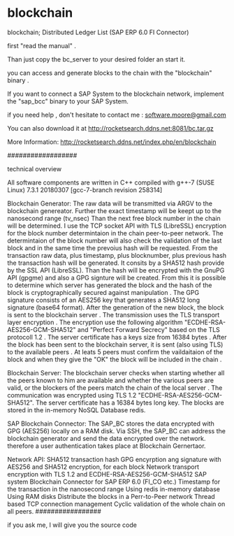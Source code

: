 # blockchain
blockchain;  Distributed Ledger List (SAP ERP 6.0 FI Connector)



first "read the manual" .

Than just copy the bc_server to your desired folder an start it.

you can access and generate blocks to the chain with the "blockchain" binary .

If you want to connect a SAP System to the blockchain network, implement the
"sap_bcc" binary to your SAP System.

if you need help , don't hesitate to contact me : 
software.moore@gmail.com

You can also download it at http://rocketsearch.ddns.net:8081/bc.tar.gz

More Information:
http://rocketsearch.ddns.net/index.php/en/blockchain

##################

technical overview

All software components are written in C++ compiled with g++-7 (SUSE Linux) 7.3.1 20180307 [gcc-7-branch revision 258314]

Blockchain Generator:
The raw data will be transmitted via ARGV to the blockchain genereator.
Further the exact timestamp will be keept up to the nanosecond range (tv_nsec)
Than the next free block number in the chain will be determined. I use the TCP socket API with
TLS (LibreSSL) encryption for the block number determintaion in the chain peer-to-peer network.
The determintaion of the block number will also check the validation of the last block and in 
the same time the prevoius hash will be requested.
From the transaction raw data, plus timestamp, plus blocknumber, plus previous hash 
the transaction hash will be generated. It consits by a SHA512 hash provide by the SSL API (LibreSSL).
Than the hash will be encrypted with the GnuPG API (gpgme) and also a GPG signture will be created.
From this it is possible to determine which server has generated the block and the hash of the block is cryptographically secured against manipulation .
The GPG signature consists of an AES256 key that generates a SHA512 long signature (base64 format).
After the generation of the new block, the block is sent to the blockchain server .
The transmission uses the TLS transport layer encryption . The encryption use the following
algorithm "ECDHE-RSA-AES256-GCM-SHA512" and "Perfect Forward Secrecy" based on the TLS protocoll 1.2 .
The server certificate has a keys size from 16384 bytes .
After the block has been sent to the blockchain server, it is sent (also using TLS) to the available peers .
At leats 5 peers must confirm the vaildaitaion of the block and when they give the "OK" the block will be
included in the chain .

Blockchain Server:
The blockchain server checks when starting whether all the peers known to him are available and whether the various peers are valid, or
the blockers of the peers match the chain of the local server .
The communication was encrypted using TLS 1.2 "ECDHE-RSA-AES256-GCM-SHA512".
The server certificate has a 16384 bytes long key.
The blocks are stored in the in-memory NoSQL Database redis.

SAP Blockchain Connector:
The SAP_BC stores the data encrypted with GPG (AES256) locally on a RAM disk.
Via SSH, the SAP_BC can address the blockchain generator and send the data encrypted over the network.
therefore a user authentication takes place at Blockchain Gernertaor.

Network API:
SHA512 transaction hash
GPG encyrption ang signature with AES256 and SHA512 encryption, for each block
Network transport encryption with TLS 1.2 and ECDHE-RSA-AES256-GCM-SHA512
SAP system Blockchain Connector for SAP ERP 6.0 (FI_CO etc.)
Timestamp for the transaction in the nanosecond range
Using redis in-memory database
Using RAM disks
Distribute the blocks in a Perr-to-Peer network
Thread based TCP connection management
Cyclic validation of the whole chain on all peers.
#################

if you ask me, I will give you the source code
